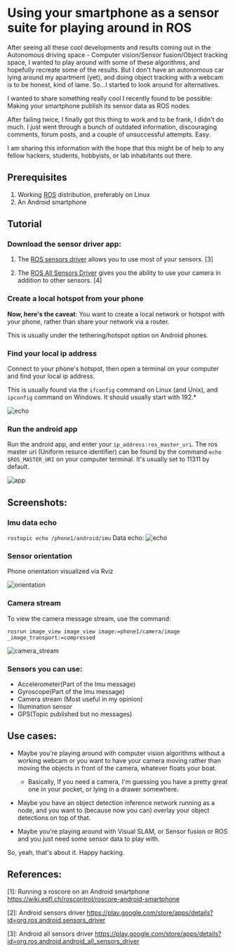 # Using your smartphone as a sensor suite for playing around in ROS

After seeing all these cool developments and results coming out in the  Autonomous driving space - Computer vision/Sensor fusion/Object tracking space, I wanted to play around with some of these algorithms, and hopefully recreate some of the results. But I don't have an autonomous car lying around my apartment (yet), and doing object tracking with a webcam is to be honest, kind of lame. So...I started to look around for alternatives.

I wanted to share something really cool I recently found to be possible: Making your smartphone publish its sensor data as ROS nodes.

After failing twice, I finally got this thing to work and to be frank, I didn't do much. I just went through a bunch of outdated information, discouraging comments, forum posts, and a couple of unsuccessful attempts. Easy.

I am sharing this information with the hope that this might be of help to any fellow hackers, students, hobbyists, or lab inhabitants out there.

## Prerequisites

1. Working [ROS](https://www.ros.org/) distribution, preferably on Linux
2. An Android smartphone 

## Tutorial

### Download the sensor driver app:

1. The [ROS sensors driver](https://play.google.com/store/apps/details?id=org.ros.android.sensors_driver) allows you to use most of your sensors. \[3\]

2. The [ROS All Sensors Driver](https://play.google.com/store/apps/details?id=org.ros.android.android_all_sensors_driver) gives you the ability to use your camera in addition to other sensors. \[4\]


### Create a local hotspot from your phone

**Now, here's the caveat**: You want to create a local network or hotspot with your phone, rather than share your network via a router.

This is usually under the tethering/hotspot option on Android phones.


### Find your local ip address

Connect to your phone's hotspot, then open a terminal on your computer and find your local ip address.

This is usually found via the `ifconfig` command on Linux (and Unix), and `ipconfig` command on Windows. It should usually start with 192.*

![echo](assets/ifconfig.png)

### Run the android app

Run the android app, and enter your `ip_address:ros_master_uri`.
The ros master uri (Uniform resurce identifier) can be found by the command `echo $ROS_MASTER_URI` on your computer terminal.
It's usually set to 11311 by default.

![app](assets/app.png)

## Screenshots:

### Imu data echo

`rostopic echo /phone1/android/imu`
Data echo:
![echo](assets/imu_echo.png)

### Sensor orientation


Phone orientation visualized via Rviz

![orientation](assets/imu_orientation.png)

### Camera stream

To view the camera message stream, use the command:

`rosrun image_view image_view image:=phone1/camera/image _image_transport:=compressed`

![camera_stream](assets/camera_image_1.png)

### Sensors you can use:

- Accelerometer(Part of the Imu message)
- Gyroscope(Part of the Imu message)
- Camera stream (Most useful in my opinion)
- Illumination sensor
- GPS(Topic published but no messages)

## Use cases:

- Maybe you're playing around with computer vision algorithms without a working webcam or you want to have your camera moving rather than moving the objects in front of the camera, whatever floats your boat. 
    - Basically, If you need a camera, I'm guessing you have a pretty great one in your pocket, or lying in a drawer somewhere.

- Maybe you have an object detection inference network running as a node, and you want to (because now you can) overlay your object detections on top of that.

- Maybe you're playing around with Visual SLAM, or Sensor fusion or ROS and you just need some sensor data to play with.

So, yeah, that's about it. Happy hacking.

## References:

\[1\]: Running a roscore on an Android smartphone https://wiki.epfl.ch/roscontrol/roscore-android-smartphone

\[2\]: Android sensors driver https://play.google.com/store/apps/details?id=org.ros.android.sensors_driver

\[3\]: Android all sensors driver https://play.google.com/store/apps/details?id=org.ros.android.android_all_sensors_driver

